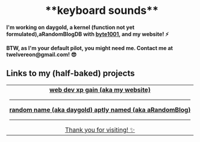 <div align="center">
 <h1>**keyboard sounds**</h1>
  </div>
  <div>
  <strong><p>I'm working on daygold, a kernel (function not yet formulated),aRandomBlogDB with <a href="https://byte1001.dev" target="_blank">byte1001</a>, and my website! ⚡️</strong></p>
  <strong><p>BTW, as I'm your default pilot, you might need me. Contact me at twelvereon@gmail.com! 😎</p></strong>
<table width="100%">
<tr>
 <h2>Links to my (half-baked) projects</h2>
<td align="center">
<a href="defaultpilot.github.io">
<strong>web dev xp gain (aka my website)</strong>
 <hr>
<a href="https://github.com/defaultpilot/daygold">
<strong>random name (aka daygold)</strong>
<a href="https://github.com/byte1001/aRandomBlog">
<strong>aptly named (aka aRandomBlog)</strong>
<hr> 
Thank you for visiting! ✨
</div>
